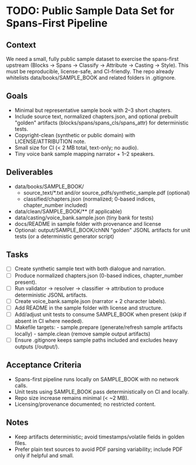 # TODO: Public Sample Data Set for Spans-First Pipeline

## Context

We need a small, fully public sample dataset to exercise the spans-first upstream (Blocks -> Spans -> Classify -> Attribute -> Casting -> Style). This must be reproducible, license-safe, and CI-friendly. The repo already whitelists data/books/SAMPLE_BOOK and related folders in .gitignore.

## Goals

- Minimal but representative sample book with 2–3 short chapters.
- Include source text, normalized chapters.json, and optional prebuilt "golden" artifacts (blocks/spans/spans_cls/spans_attr) for deterministic tests.
- Copyright-clean (synthetic or public domain) with LICENSE/ATTRIBUTION note.
- Small size for CI (< 2 MB total, text-only; no audio).
- Tiny voice bank sample mapping narrator + 1–2 speakers.

## Deliverables

- data/books/SAMPLE_BOOK/
  - source_text/\*.txt and/or source_pdfs/synthetic_sample.pdf (optional)
  - classified/chapters.json (normalized; 0-based indices, chapter_number included)
- data/clean/SAMPLE_BOOK/\*\* (if applicable)
- data/casting/voice_bank.sample.json (tiny bank for tests)
- docs/README in sample folder with provenance and license
- Optional: output/SAMPLE_BOOK/chNN "golden" JSONL artifacts for unit tests (or a deterministic generator script)

## Tasks

- [ ] Create synthetic sample text with both dialogue and narration.
- [ ] Produce normalized chapters.json (0-based indices, chapter_number present).
- [ ] Run validator -> resolver -> classifier -> attribution to produce deterministic JSONL artifacts.
- [ ] Create voice_bank.sample.json (narrator + 2 character labels).
- [ ] Add README in the sample folder with license and structure.
- [ ] Add/adjust unit tests to consume SAMPLE_BOOK when present (skip if absent in CI where needed).
- [ ] Makefile targets: - sample.prepare (generate/refresh sample artifacts locally) - sample.clean (remove sample output artifacts)
- [ ] Ensure .gitignore keeps sample paths included and excludes heavy outputs (/output/).

## Acceptance Criteria

- Spans-first pipeline runs locally on SAMPLE_BOOK with no network calls.
- Unit tests using SAMPLE_BOOK pass deterministically on CI and locally.
- Repo size increase remains minimal (< ~2 MB).
- Licensing/provenance documented; no restricted content.

## Notes

- Keep artifacts deterministic; avoid timestamps/volatile fields in golden files.
- Prefer plain text sources to avoid PDF parsing variability; include PDF only if helpful and small.
